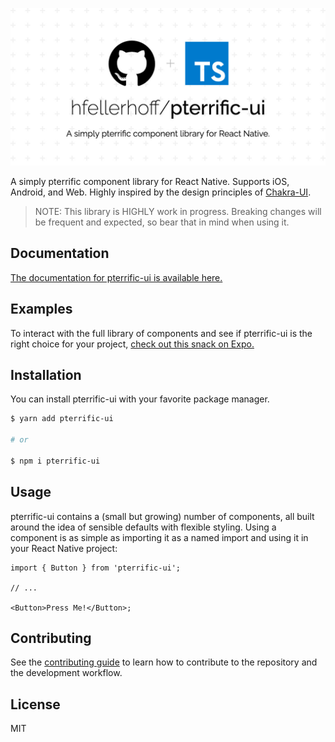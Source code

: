 ![](pterrific-ui.jpeg)

A simply pterrific component library for React Native. Supports iOS, Android, and Web. Highly inspired by the design principles of [Chakra-UI](https://github.com/chakra-ui/chakra-ui/).

> NOTE: This library is HIGHLY work in progress. Breaking changes will be frequent and expected, so bear that in mind when using it.

## Documentation

[The documentation for pterrific-ui is available here.](https://hfellerhoff.github.io/pterrific-ui/#/)

## Examples

To interact with the full library of components and see if pterrific-ui is the right choice for your project, [check out this snack on Expo.](https://expo.io/@hfellerhoff/projects/pterrific-ui-example)

## Installation

You can install pterrific-ui with your favorite package manager.

```sh
$ yarn add pterrific-ui

# or

$ npm i pterrific-ui

```

## Usage

pterrific-ui contains a (small but growing) number of components, all built around the idea of sensible defaults with flexible styling. Using a component is as simple as importing it as a named import and using it in your React Native project:

```tsx
import { Button } from 'pterrific-ui';

// ...

<Button>Press Me!</Button>;
```

## Contributing

See the [contributing guide](CONTRIBUTING.md) to learn how to contribute to the repository and the development workflow.

## License

MIT
